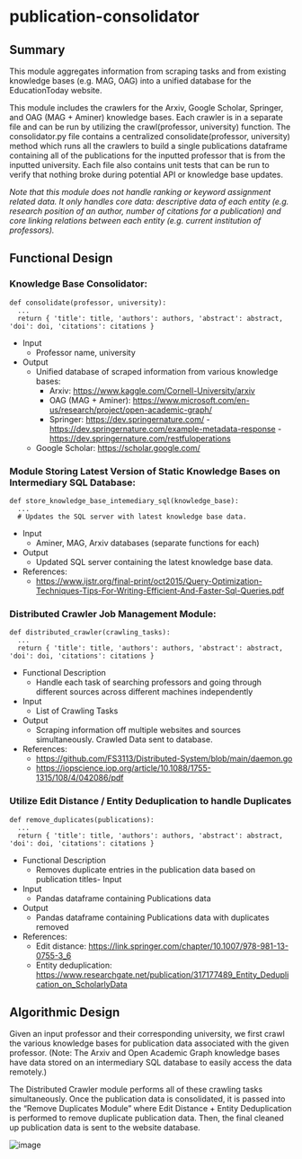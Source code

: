 # publication-consolidator

## Summary

This module aggregates information from scraping tasks and from existing knowledge bases (e.g. MAG, OAG) into a unified database for the EducationToday website.

This module includes the crawlers for the Arxiv, Google Scholar, Springer, and OAG (MAG + Aminer) knowledge bases. Each crawler is in a separate file and can be run by utilizing the crawl(professor, university) function. The consolidator.py file contains a centralized consolidate(professor, university) method which runs all the crawlers to build a single publications dataframe containing all of the publications for the inputted professor that is from the inputted university. Each file also contains unit tests that can be run to verify that nothing broke during potential API or knowledge base updates.

*Note that this module does not handle ranking or keyword assignment related data. It only handles core data: descriptive data of each entity (e.g. research position of an author, number of citations for a publication) and core linking relations between each entity (e.g. current institution of professors).*


## Functional Design 
### Knowledge Base Consolidator:
```
def consolidate(professor, university):
  ...
  return { 'title': title, 'authors': authors, 'abstract': abstract, 'doi': doi, 'citations': citations }
```

- Input 
  - Professor name, university
- Output
  - Unified database of scraped information from various knowledge bases:
      - Arxiv: https://www.kaggle.com/Cornell-University/arxiv
      - OAG (MAG + Aminer): https://www.microsoft.com/en-us/research/project/open-academic-graph/
      - Springer: https://dev.springernature.com/ 
                  - https://dev.springernature.com/example-metadata-response 
                  - https://dev.springernature.com/restfuloperations 
   - Google Scholar: https://scholar.google.com/

### Module Storing Latest Version of Static Knowledge Bases on Intermediary SQL Database: 
```
def store_knowledge_base_intemediary_sql(knowledge_base):
  ...
  # Updates the SQL server with latest knowledge base data.
```

- Input 
  - Aminer, MAG, Arxiv databases (separate functions for each)
- Output
  - Updated SQL server containing the latest knowledge base data.
- References:
  - https://www.ijstr.org/final-print/oct2015/Query-Optimization-Techniques-Tips-For-Writing-Efficient-And-Faster-Sql-Queries.pdf 

### Distributed Crawler Job Management Module:
```
def distributed_crawler(crawling_tasks):
  ...
  return { 'title': title, 'authors': authors, 'abstract': abstract, 'doi': doi, 'citations': citations }
```

- Functional Description
  - Handle each task of searching professors and going through different sources across different machines independently
- Input 
  - List of Crawling Tasks
- Output
  - Scraping information off multiple websites and sources simultaneously. Crawled Data sent to database. 
- References:
  - https://github.com/FS3113/Distributed-System/blob/main/daemon.go 
  - https://iopscience.iop.org/article/10.1088/1755-1315/108/4/042086/pdf

### Utilize Edit Distance / Entity Deduplication to handle Duplicates
```
def remove_duplicates(publications):
  ...
  return { 'title': title, 'authors': authors, 'abstract': abstract, 'doi': doi, 'citations': citations }
```

- Functional Description
  - Removes duplicate entries in the publication data based on publication titles- Input 
- Input 
  - Pandas dataframe containing Publications data
- Output
  - Pandas dataframe containing Publications data with duplicates removed
- References:
  - Edit distance: https://link.springer.com/chapter/10.1007/978-981-13-0755-3_6 
  - Entity deduplication: https://www.researchgate.net/publication/317177489_Entity_Deduplication_on_ScholarlyData 

## Algorithmic Design
Given an input professor and their corresponding university, we first crawl the various knowledge bases for publication data associated with the given professor. (Note: The Arxiv and Open Academic Graph knowledge bases have data stored on an intermediary SQL database to easily access the data remotely.)

The Distributed Crawler module performs all of these crawling tasks simultaneously. Once the publication data is consolidated, it is passed into the “Remove Duplicates Module” where Edit Distance + Entity Deduplication is performed to remove duplicate publication data. Then, the final cleaned up publication data is sent to the website database. 

![image](https://user-images.githubusercontent.com/12843675/134743565-081cbb75-4cc9-4005-966a-0a4f49b85fde.png)


